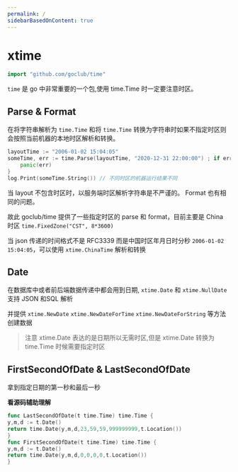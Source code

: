 ```yaml
---
permalink: /
sidebarBasedOnContent: true
---
```


# xtime

```go
import "github.com/goclub/time"
```

`time` 是 go 中非常重要的一个包,使用 time.Time 时一定要注意时区。

## Parse & Format 

在将字符串解析为 `time.Time` 和将 `time.Time` 转换为字符串时如果不指定时区则会按照当前机器的本地时区解析和转换。

```go
layoutTime := "2006-01-02 15:04:05"
someTime, err := time.Parse(layoutTime, "2020-12-31 22:00:00") ; if err != nil {
    panic(err)
}
log.Print(someTime.String()) // 不同时区的机器运行结果不同
```

当 layout 不包含时区时，以服务端时区解析字符串是不严谨的。
Format 也有相同的问题。

故此 goclub/time 提供了一些指定时区的 parse 和 format，目前主要是 China 时区 `time.FixedZone("CST", 8*3600)`

当 json 传递的时间格式不是 RFC3339 而是中国时区年月日时分秒 `2006-01-02 15:04:05`，可以使用 `xtime.ChinaTime` 解析和转换

## Date

在数据库中或者前后端数据传递中都会用到日期, `xtime.Date` 和 `xtime.NullDate` 支持 JSON 和SQL 解析

并提供 `xtime.NewDate` `xtime.NewDateForTime` `xtime.NewDateForString` 等方法创建数据

> 注意 xtime.Date 表达的是日期所以无需时区,但是 xtime.Date 转换为 time.Time 时候需要指定时区


## FirstSecondOfDate & LastSecondOfDate

拿到指定日期的第一秒和最后一秒

**看源码辅助理解**
```go
func LastSecondOfDate(t time.Time) time.Time {
y,m,d := t.Date()
return time.Date(y,m,d,23,59,59,999999999,t.Location())
}
func FirstSecondOfDate(t time.Time) time.Time {
y,m,d := t.Date()
return time.Date(y,m,d,0,0,0,0,t.Location())
}
```